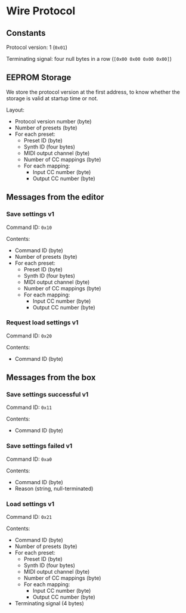 # Wire Protocol

## Constants

Protocol version: 1 (`0x01`)

Terminating signal: four null bytes in a row (`[0x00 0x00 0x00 0x00]`)

## EEPROM Storage

We store the protocol version at the first address, to know whether the storage is valid at startup time or not.

Layout:

- Protocol version number (byte)
- Number of presets (byte)
- For each preset:
  - Preset ID (byte)
  - Synth ID (four bytes)
  - MIDI output channel (byte)
  - Number of CC mappings (byte)
  - For each mapping:
    - Input CC number (byte)
    - Output CC number (byte)

## Messages from the editor

### Save settings v1

Command ID: `0x10`

Contents:

- Command ID (byte)
- Number of presets (byte)
- For each preset:
  - Preset ID (byte)
  - Synth ID (four bytes)
  - MIDI output channel (byte)
  - Number of CC mappings (byte)
  - For each mapping:
    - Input CC number (byte)
    - Output CC number (byte)

### Request load settings v1

Command ID: `0x20`

Contents:

- Command ID (byte)

## Messages from the box

### Save settings successful v1

Command ID: `0x11`

Contents:

- Command ID (byte)

### Save settings failed v1

Command ID: `0xa0`

Contents:

- Command ID (byte)
- Reason (string, null-terminated)

### Load settings v1

Command ID: `0x21`

Contents:

- Command ID (byte)
- Number of presets (byte)
- For each preset:
  - Preset ID (byte)
  - Synth ID (four bytes)
  - MIDI output channel (byte)
  - Number of CC mappings (byte)
  - For each mapping:
    - Input CC number (byte)
    - Output CC number (byte)
- Terminating signal (4 bytes)
